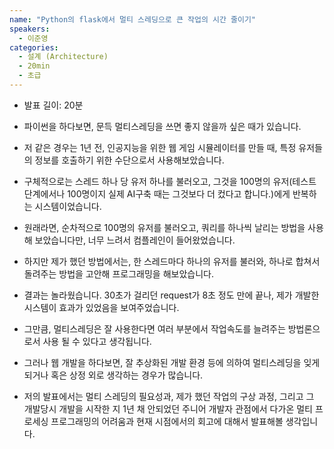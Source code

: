```yaml
---
name: "Python의 flask에서 멀티 스레딩으로 큰 작업의 시간 줄이기"
speakers:
  - 이준영
categories:
  - 설계 (Architecture)
  - 20min
  - 초급
---
```


- 발표 길이: 20분

- 파이썬을 하다보면, 문득 멀티스레딩을 쓰면 좋지 않을까 싶은 때가 있습니다.
- 저 같은 경우는 1년 전, 인공지능을 위한 웹 게임 시뮬레이터를 만들 때, 특정 유저들의 정보를 호출하기 위한 수단으로서 사용해보았습니다.
- 구체적으로는 스레드 하나 당 유저 하나를 불러오고, 그것을 100명의 유저(테스트 단계에서나 100명이지 실제 AI구축 때는 그것보다 더 컸다고 합니다.)에게 반복하는 시스템이었습니다.
- 원래라면, 순차적으로 100명의 유저를 불러오고, 쿼리를 하나씩 날리는 방법을 사용해 보았습니다만, 너무 느려서 컴플레인이 들어왔었습니다.
- 하지만 제가 했던 방법에서는, 한 스레드마다 하나의 유저를 불러와, 하나로 합쳐서 돌려주는 방법을 고안해 프로그래밍을 해보았습니다.
- 결과는 놀라웠습니다. 30초가 걸리던 request가 8초 정도 만에 끝나, 제가 개발한 시스템이 효과가 있었음을 보여주었습니다. 
- 그만큼, 멀티스레딩은 잘 사용한다면 여러 부분에서 작업속도를 늘려주는 방법론으로서 사용 될 수 있다고 생각됩니다.
- 그러나 웹 개발을 하다보면, 잘 추상화된 개발 환경 등에 의하여 멀티스레딩을 잊게 되거나 혹은 상정 외로 생각하는 경우가 많습니다. 
- 저의 발표에서는 멀티 스레딩의 필요성과, 제가 했던 작업의 구상 과정, 그리고 그 개발당시 개발을 시작한 지 1년 채 안되었던 주니어 개발자 관점에서 다가온 멀티 프로세싱 프로그래밍의 어려움과 현재 시점에서의 회고에 대해서 발표해볼 생각입니다. 
